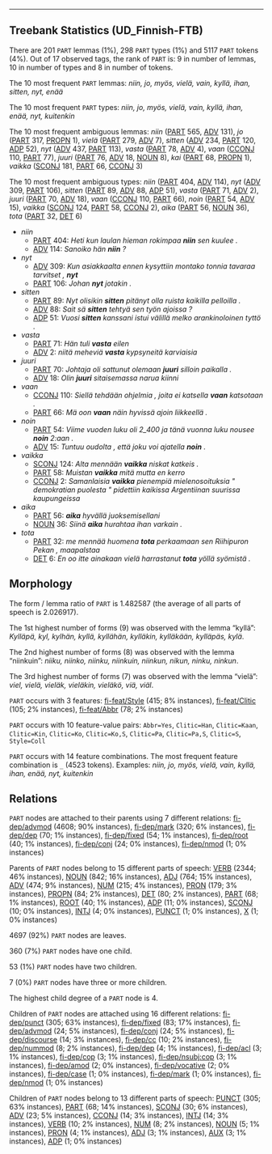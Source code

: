 

--------------------------------------------------------------------------------

## Treebank Statistics (UD_Finnish-FTB)

There are 201 `PART` lemmas (1%), 298 `PART` types (1%) and 5117 `PART` tokens (4%).
Out of 17 observed tags, the rank of `PART` is: 9 in number of lemmas, 10 in number of types and 8 in number of tokens.

The 10 most frequent `PART` lemmas: <em>niin, jo, myös, vielä, vain, kyllä, ihan, sitten, nyt, enää</em>

The 10 most frequent `PART` types:  <em>niin, jo, myös, vielä, vain, kyllä, ihan, enää, nyt, kuitenkin</em>

The 10 most frequent ambiguous lemmas: <em>niin</em> ([PART]() 565, [ADV]() 131), <em>jo</em> ([PART]() 317, [PROPN]() 1), <em>vielä</em> ([PART]() 279, [ADV]() 7), <em>sitten</em> ([ADV]() 234, [PART]() 120, [ADP]() 52), <em>nyt</em> ([ADV]() 437, [PART]() 113), <em>vasta</em> ([PART]() 78, [ADV]() 4), <em>vaan</em> ([CCONJ]() 110, [PART]() 77), <em>juuri</em> ([PART]() 76, [ADV]() 18, [NOUN]() 8), <em>kai</em> ([PART]() 68, [PROPN]() 1), <em>vaikka</em> ([SCONJ]() 181, [PART]() 66, [CCONJ]() 3)

The 10 most frequent ambiguous types:  <em>niin</em> ([PART]() 404, [ADV]() 114), <em>nyt</em> ([ADV]() 309, [PART]() 106), <em>sitten</em> ([PART]() 89, [ADV]() 88, [ADP]() 51), <em>vasta</em> ([PART]() 71, [ADV]() 2), <em>juuri</em> ([PART]() 70, [ADV]() 18), <em>vaan</em> ([CCONJ]() 110, [PART]() 66), <em>noin</em> ([PART]() 54, [ADV]() 15), <em>vaikka</em> ([SCONJ]() 124, [PART]() 58, [CCONJ]() 2), <em>aika</em> ([PART]() 56, [NOUN]() 36), <em>tota</em> ([PART]() 32, [DET]() 6)


* <em>niin</em>
  * [PART]() 404: <em>Heti kun laulan hieman rokimpaa <b>niin</b> sen kuulee .</em>
  * [ADV]() 114: <em>Sanoiko hän <b>niin</b> ?</em>
* <em>nyt</em>
  * [ADV]() 309: <em>Kun asiakkaalta ennen kysyttiin montako tonnia tavaraa tarvitset , <b>nyt</b></em>
  * [PART]() 106: <em>Johan <b>nyt</b> jotakin .</em>
* <em>sitten</em>
  * [PART]() 89: <em>Nyt olisikin <b>sitten</b> pitänyt olla ruista kaikilla pelloilla .</em>
  * [ADV]() 88: <em>Sait sä <b>sitten</b> tehtyä sen työn ajoissa ?</em>
  * [ADP]() 51: <em>Vuosi <b>sitten</b> kanssani istui välillä melko arankinoloinen tyttö .</em>
* <em>vasta</em>
  * [PART]() 71: <em>Hän tuli <b>vasta</b> eilen</em>
  * [ADV]() 2: <em>niitä meheviä <b>vasta</b> kypsyneitä karviaisia</em>
* <em>juuri</em>
  * [PART]() 70: <em>Johtaja oli sattunut olemaan <b>juuri</b> silloin paikalla .</em>
  * [ADV]() 18: <em>Olin <b>juuri</b> sitaisemassa narua kiinni</em>
* <em>vaan</em>
  * [CCONJ]() 110: <em>Siellä tehdään ohjelmia , joita ei katsella <b>vaan</b> katsotaan .</em>
  * [PART]() 66: <em>Mä oon <b>vaan</b> näin hyvissä ajoin liikkeellä .</em>
* <em>noin</em>
  * [PART]() 54: <em>Viime vuoden luku oli 2_400 ja tänä vuonna luku nousee <b>noin</b> 2:aan .</em>
  * [ADV]() 15: <em>Tuntuu oudolta , että joku voi ajatella <b>noin</b> .</em>
* <em>vaikka</em>
  * [SCONJ]() 124: <em>Alta mennään <b>vaikka</b> niskat katkeis .</em>
  * [PART]() 58: <em>Muistan <b>vaikka</b> mitä mutta en kerro</em>
  * [CCONJ]() 2: <em>Samanlaisia <b>vaikka</b> pienempiä mielenosoituksia " demokratian puolesta " pidettiin kaikissa Argentiinan suurissa kaupungeissa</em>
* <em>aika</em>
  * [PART]() 56: <em><b>aika</b> hyvällä juoksemisellani</em>
  * [NOUN]() 36: <em>Siinä <b>aika</b> hurahtaa ihan varkain .</em>
* <em>tota</em>
  * [PART]() 32: <em>me mennää huomena <b>tota</b> perkaamaan sen Riihipuron Pekan , maapalstaa</em>
  * [DET]() 6: <em>En oo itte ainakaan vielä harrastanut <b>tota</b> yöllä syömistä .</em>

## Morphology

The form / lemma ratio of `PART` is 1.482587 (the average of all parts of speech is 2.026917).

The 1st highest number of forms (9) was observed with the lemma “kyllä”: <em>Kylläpä, kyl, kylhän, kyllä, kyllähän, kylläkin, kylläkään, kylläpäs, kylä</em>.

The 2nd highest number of forms (8) was observed with the lemma “niinkuin”: <em>niiku, niinko, niinku, niinkuin, niinkun, nikun, ninku, ninkun</em>.

The 3rd highest number of forms (7) was observed with the lemma “vielä”: <em>viel, vielä, vieläk, vieläkin, vieläkö, viä, viäl</em>.

`PART` occurs with 3 features: [fi-feat/Style]() (415; 8% instances), [fi-feat/Clitic]() (105; 2% instances), [fi-feat/Abbr]() (78; 2% instances)

`PART` occurs with 10 feature-value pairs: `Abbr=Yes`, `Clitic=Han`, `Clitic=Kaan`, `Clitic=Kin`, `Clitic=Ko`, `Clitic=Ko,S`, `Clitic=Pa`, `Clitic=Pa,S`, `Clitic=S`, `Style=Coll`

`PART` occurs with 14 feature combinations.
The most frequent feature combination is `_` (4523 tokens).
Examples: <em>niin, jo, myös, vielä, vain, kyllä, ihan, enää, nyt, kuitenkin</em>


## Relations

`PART` nodes are attached to their parents using 7 different relations: [fi-dep/advmod]() (4608; 90% instances), [fi-dep/mark]() (320; 6% instances), [fi-dep/dep]() (70; 1% instances), [fi-dep/fixed]() (54; 1% instances), [fi-dep/root]() (40; 1% instances), [fi-dep/conj]() (24; 0% instances), [fi-dep/nmod]() (1; 0% instances)

Parents of `PART` nodes belong to 15 different parts of speech: [VERB]() (2344; 46% instances), [NOUN]() (842; 16% instances), [ADJ]() (764; 15% instances), [ADV]() (474; 9% instances), [NUM]() (215; 4% instances), [PRON]() (179; 3% instances), [PROPN]() (84; 2% instances), [DET]() (80; 2% instances), [PART]() (68; 1% instances), [ROOT]() (40; 1% instances), [ADP]() (11; 0% instances), [SCONJ]() (10; 0% instances), [INTJ]() (4; 0% instances), [PUNCT]() (1; 0% instances), [X]() (1; 0% instances)

4697 (92%) `PART` nodes are leaves.

360 (7%) `PART` nodes have one child.

53 (1%) `PART` nodes have two children.

7 (0%) `PART` nodes have three or more children.

The highest child degree of a `PART` node is 4.

Children of `PART` nodes are attached using 16 different relations: [fi-dep/punct]() (305; 63% instances), [fi-dep/fixed]() (83; 17% instances), [fi-dep/advmod]() (24; 5% instances), [fi-dep/conj]() (24; 5% instances), [fi-dep/discourse]() (14; 3% instances), [fi-dep/cc]() (10; 2% instances), [fi-dep/nummod]() (8; 2% instances), [fi-dep/dep]() (4; 1% instances), [fi-dep/acl]() (3; 1% instances), [fi-dep/cop]() (3; 1% instances), [fi-dep/nsubj:cop]() (3; 1% instances), [fi-dep/amod]() (2; 0% instances), [fi-dep/vocative]() (2; 0% instances), [fi-dep/case]() (1; 0% instances), [fi-dep/mark]() (1; 0% instances), [fi-dep/nmod]() (1; 0% instances)

Children of `PART` nodes belong to 13 different parts of speech: [PUNCT]() (305; 63% instances), [PART]() (68; 14% instances), [SCONJ]() (30; 6% instances), [ADV]() (23; 5% instances), [CCONJ]() (14; 3% instances), [INTJ]() (14; 3% instances), [VERB]() (10; 2% instances), [NUM]() (8; 2% instances), [NOUN]() (5; 1% instances), [PRON]() (4; 1% instances), [ADJ]() (3; 1% instances), [AUX]() (3; 1% instances), [ADP]() (1; 0% instances)

